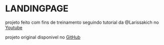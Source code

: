 # LANDINGPAGE 
projeto feito com fins de treinamento seguindo tutorial da @Larissakich no [Youtube](https://www.youtube.com/watch?v=8V3mw1w6h0U)

projeto original disponivel no [GitHub](https://github.com/Larissakich/landing-page-food-theme/tree/main)